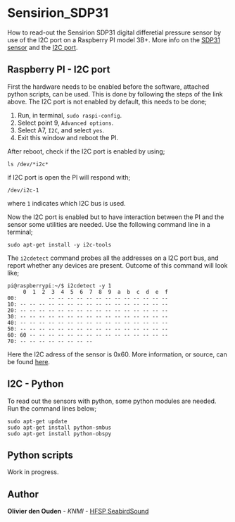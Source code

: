 # Sensirion_SDP31

How to read-out the Sensirion SDP31 digital differetial pressure sensor by use of the I2C port on a Raspberry PI model 3B+. More info on the [SDP31 sensor](https://nl.mouser.com/datasheet/2/682/Sensirion_Differential_Pressure_Sensors_SDP3x_Digi-1093440.pdf) and the [I2C port](https://learn.sparkfun.com/tutorials/raspberry-pi-spi-and-i2c-tutorial).

## Raspberry PI - I2C port 

First the hardware needs to be enabled before the software, attached python scripts, can be used. This is done by following the steps of the link above.
The I2C port is not enabled by default, this needs to be done;
1. Run, in terminal, ```sudo raspi-config```.
2. Select point 9, ```Advanced options```.
3. Select A7, ```I2C```, and select ```yes```.
4. Exit this window and reboot the PI.

After reboot, check if the I2C port is enabled by using;

```
ls /dev/*i2c*
```

if I2C port is open the PI will respond with;

```
/dev/i2c-1
```

where ```1``` indicates which I2C bus is used.

Now the I2C port is enabled but to have interaction between the PI and the sensor some utilities are needed. Use the following command line in a terminal;

```
sudo apt-get install -y i2c-tools
```

The ```i2cdetect``` command probes all the addresses on a I2C port bus, and report whether any devices are present. Outcome of this command will look like;

```
pi@raspberrypi:~/$ i2cdetect -y 1
     0  1  2  3  4  5  6  7  8  9  a  b  c  d  e  f
00:          -- -- -- -- -- -- -- -- -- -- -- -- --
10: -- -- -- -- -- -- -- -- -- -- -- -- -- -- -- --
20: -- -- -- -- -- -- -- -- -- -- -- -- -- -- -- --
30: -- -- -- -- -- -- -- -- -- -- -- -- -- -- -- --
40: -- -- -- -- -- -- -- -- -- -- -- -- -- -- -- --
50: -- -- -- -- -- -- -- -- -- -- -- -- -- -- -- --
60: 60 -- -- -- -- -- -- -- -- -- -- -- -- -- -- --
70: -- -- -- -- -- -- -- --
```

Here the I2C adress of the sensor is 0x60. More information, or source, can be found [here](https://learn.sparkfun.com/tutorials/raspberry-pi-spi-and-i2c-tutorial).

## I2C - Python 

To read out the sensors with python, some python modules are needed. Run the command lines below;

```
sudo apt-get update
sudo apt-get install python-smbus
sudo apt-get install python-obspy
```

## Python scripts

Work in progress.

## Author

**Olivier den Ouden** - *KNMI* - [HFSP SeabirdSound](https://seabirdsound.org)
